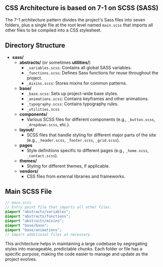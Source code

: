## CSS Architecture is based on 7-1 on SCSS (SASS)

The 7-1 architecture pattern divides the project's Sass files into seven folders, plus a single file at the root level named `main.scss` that imports all other files to be compiled into a CSS stylesheet.

## Directory Structure

- **sass/**
  - **abstracts/** (or sometimes **utilities/**)
    - `_variables.scss`: Contains all global SASS variables.
    - `_functions.scss`: Defines Sass functions for reuse throughout the project.
    - `_mixins.scss`: Stores mixins for common patterns.
  - **base/**
    - `_base.scss`: Sets up project-wide base styles.
    - `_animations.scss`: Contains keyframes and other animations.
    - `_typography.scss`: Contains typography rules.
    - `_utilities.scss`
  - **components/**
    - Various SCSS files for different components (e.g., `_button.scss`, `_dropdown.scss`, etc.).
  - **layout/**
    - SCSS files that handle styling for different major parts of the site (e.g., `_header.scss`, `_footer.scss`, `_grid.scss`).
  - **pages**
    - Style definitions specific to different pages (e.g., `_home.scss`, `_contact.scss`).
  - **themes/**
    - Styling for different themes, if applicable.
  - **vendors/**
    - CSS files from external libraries and frameworks.

## Main SCSS File

```scss
// main.scss
// Entry point file that imports all other files.
@import "abstracts/variables";
@import "abstracts/functions";
@import "abstracts/mixins";
@import "base/base";
@import "base/animations";
// Import additional files as necessary
```

This architecture helps in maintaining a large codebase by segregating styles into manageable, predictable chunks. Each folder or file has a specific purpose, making the code easier to manage and update as the project evolves.

